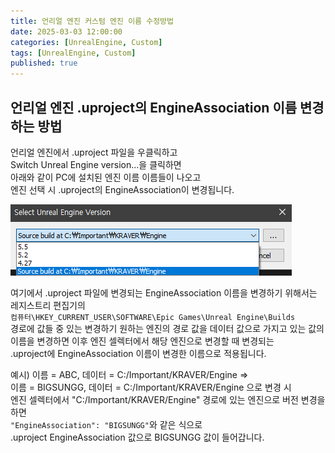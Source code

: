 ```yaml
---
title: 언리얼 엔진 커스텀 엔진 이름 수정방법
date: 2025-03-03 12:00:00
categories: [UnrealEngine, Custom]
tags: [UnrealEngine, Custom]
published: true
---
```


## 언리얼 엔진 .uproject의 EngineAssociation 이름 변경하는 방법

언리얼 엔진에서 .uproject 파일을 우클릭하고  
Switch Unreal Engine version...을 클릭하면  
아래와 같이 PC에 설치된 엔진 이름 이름들이 나오고  
엔진 선택 시 .uproject의 EngineAssociation이 변경됩니다.

![Desktop View](/assets/img/UnrealEngine/EngineSelector_Rename_Example.png)

여기에서 .uproject 파일에 변경되는 EngineAssociation 이름을 변경하기 위해서는  
레지스트리 편집기의   
`컴퓨터\HKEY_CURRENT_USER\SOFTWARE\Epic Games\Unreal Engine\Builds`  
경로에 값들 중 있는 변경하기 원하는 엔진의 경로 값을 데이터 값으로 가지고 있는 값의  
이름을 변경하면 이후 엔진 셀렉터에서 해당 엔진으로 변경할 때 변경되는  
.uproject에 EngineAssociation 이름이 변경한 이름으로 적용됩니다.

예시) 이름 = ABC, 데이터  = C:/Important/KRAVER/Engine =>  
이름 = BIGSUNGG, 데이터  = C:/Important/KRAVER/Engine 으로 변경 시  
엔진 셀렉터에서 "C:/Important/KRAVER/Engine" 경로에 있는 엔진으로 버전 변경을 하면  
`"EngineAssociation": "BIGSUNGG"`와 같은 식으로  
.uproject EngineAssociation 값으로 BIGSUNGG 값이 들어갑니다.  
